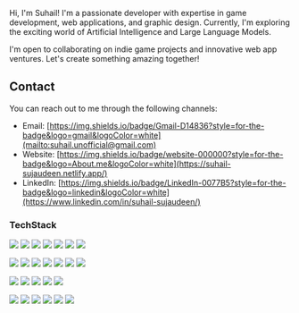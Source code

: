 Hi, I'm Suhail! I'm a passionate developer with expertise in game development, web applications, and graphic design. Currently, I'm exploring the exciting world of Artificial Intelligence and Large Language Models.

I'm open to collaborating on indie game projects and innovative web app ventures. Let's create something amazing together!


## Contact
You can reach out to me through the following channels:
- Email: [https://img.shields.io/badge/Gmail-D14836?style=for-the-badge&logo=gmail&logoColor=white](mailto:suhail.unofficial@gmail.com)
- Website: [https://img.shields.io/badge/website-000000?style=for-the-badge&logo=About.me&logoColor=white](https://suhail-sujaudeen.netlify.app/)
- LinkedIn: [https://img.shields.io/badge/LinkedIn-0077B5?style=for-the-badge&logo=linkedin&logoColor=white](https://www.linkedin.com/in/suhail-sujaudeen/)


### TechStack
[![](https://img.shields.io/badge/Unity-100000?style=for-the-badge&logo=unity&logoColor=white)](#)
[![](https://img.shields.io/badge/-Unreal%20Engine-313131?style=for-the-badge&logo=unreal-engine&logoColor=white)](#)
[![](https://img.shields.io/badge/Godot-478CBF?style=for-the-badge&logo=GodotEngine&logoColor=white)](#)
[![](https://img.shields.io/badge/Python-FFD43B?style=for-the-badge&logo=python&logoColor=blue)](#)
[![](https://img.shields.io/badge/C%23-239120?style=for-the-badge&logo=csharp&logoColor=white)](#)
[![](https://img.shields.io/badge/C%2B%2B-00599C?style=for-the-badge&logo=c%2B%2B&logoColor=white)](#)
[![](https://img.shields.io/badge/C-00599C?style=for-the-badge&logo=c&logoColor=white)](#)

[![](https://img.shields.io/badge/HTML5-E34F26?style=for-the-badge&logo=html5&logoColor=white)](#)
[![](https://img.shields.io/badge/CSS3-1572B6?style=for-the-badge&logo=css3&logoColor=white)](#)
[![](https://img.shields.io/badge/JavaScript-323330?style=for-the-badge&logo=javascript&logoColor=F7DF1E)](#)
[![](https://img.shields.io/badge/React-20232A?style=for-the-badge&logo=react&logoColor=61DAFB)](#)
[![](https://img.shields.io/badge/next%20js-000000?style=for-the-badge&logo=nextdotjs&logoColor=white)](#)
[![](https://img.shields.io/badge/json-5E5C5C?style=for-the-badge&logo=json&logoColor=white)](#)
[![](https://img.shields.io/badge/Bootstrap-563D7C?style=for-the-badge&logo=bootstrap&logoColor=white)](#)

[![](https://img.shields.io/badge/Flask-000000?style=for-the-badge&logo=flask&logoColor=white)](#)
[![](https://img.shields.io/badge/OpenCV-27338e?style=for-the-badge&logo=OpenCV&logoColor=white)](#)
[![](https://img.shields.io/badge/MySQL-005C84?style=for-the-badge&logo=mysql&logoColor=white)](#)
[![](https://img.shields.io/badge/MongoDB-4EA94B?style=for-the-badge&logo=mongodb&logoColor=white)](#)
[![](https://img.shields.io/badge/phpmyadmin-6C78AF?style=for-the-badge&logo=phpmyadmin&logoColor=white)](#)

[![](https://img.shields.io/badge/GIT-E44C30?style=for-the-badge&logo=git&logoColor=white)](#)
[![](https://img.shields.io/badge/GitHub-100000?style=for-the-badge&logo=github&logoColor=white)](#)
[![](https://img.shields.io/badge/Docker-2CA5E0?style=for-the-badge&logo=docker&logoColor=white)](#)
[![](https://img.shields.io/badge/Jira-0052CC?style=for-the-badge&logo=Jira&logoColor=white)](#)
[![](https://img.shields.io/badge/Google%20Analytics-E37400?style=for-the-badge&logo=google%20analytics&logoColor=white)](#)
[![](https://img.shields.io/badge/Notion-000000?style=for-the-badge&logo=notion&logoColor=white)](#)